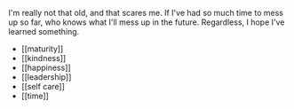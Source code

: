I'm really not that old, and that scares me. If I've had so much time to mess up so far, who knows what I'll mess up in the future. Regardless, I hope I've learned something.

 - [[maturity]]
 - [[kindness]]
 - [[happiness]]
 - [[leadership]]
 - [[self care]]
 - [[time]]
